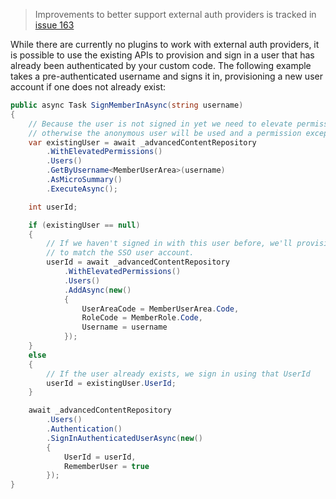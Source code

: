 > Improvements to better support external auth providers is tracked in [issue 163 ](https://github.com/cofoundry-cms/cofoundry/issues/163)

While there are currently no plugins to work with external auth providers, it is possible to use the existing APIs to provision and sign in a user that has already been authenticated by your custom code. The following example takes a pre-authenticated username and signs it in, provisioning a new user account if one does not already exist:

```csharp
public async Task SignMemberInAsync(string username)
{
    // Because the user is not signed in yet we need to elevate permissions here,
    // otherwise the anonymous user will be used and a permission exception will be thrown
    var existingUser = await _advancedContentRepository
        .WithElevatedPermissions()
        .Users()
        .GetByUsername<MemberUserArea>(username)
        .AsMicroSummary()
        .ExecuteAsync();

    int userId;

    if (existingUser == null)
    {
        // If we haven't signed in with this user before, we'll provision a new user account
        // to match the SSO user account.
        userId = await _advancedContentRepository
            .WithElevatedPermissions()
            .Users()
            .AddAsync(new()
            {
                UserAreaCode = MemberUserArea.Code,
                RoleCode = MemberRole.Code,
                Username = username
            });
    }
    else
    {
        // If the user already exists, we sign in using that UserId
        userId = existingUser.UserId;
    }

    await _advancedContentRepository
        .Users()
        .Authentication()
        .SignInAuthenticatedUserAsync(new()
        {
            UserId = userId,
            RememberUser = true
        });
}
```
